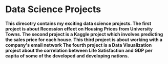 # Data Science Projects
**This direcotry contains my exciting data science projects. The first project is about Recession effect on Housing Prices from University Towns. 
The second project is a Kaggle project which involves predicting the sales price for each house. This third project is about working with a company's email network
The fourth project is a Data Visualization project about the correlation between Life Satisfaction and GDP per capita of some of the developed and developing nations.**
 



